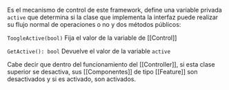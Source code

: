 Es el mecanismo de control de este framework, define una variable privada `active` que determina si la clase que implementa la interfaz puede realizar su flujo normal de operaciones o no y dos métodos públicos:

`ToogleActive(bool)`
Fija el valor de la variable de [[Control]]

`GetActive(): bool`
Devuelve el valor de la variable `active`

Cabe decir que dentro del funcionamiento del [[Controller]], si esta clase superior se desactiva, sus [[Componentes]] de tipo [[Feature]] son desactivados y si es activado, son activados.